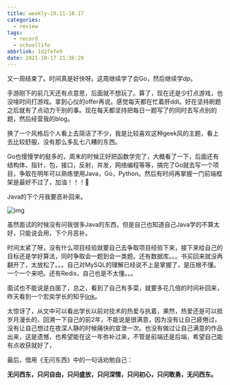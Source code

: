 ```yaml
---
title: weekly-10.11-10.17
categories:
  - review
tags:
  - record
  - schoollife
abbrlink: 1d2fefe9
date: 2021-10-17 21:36:29
---
```


又一周结束了。时间真是好快呀。这周继续学了会Go，然后继续学$dp$。

手游刚下的前几天还有点意思，后面就不想玩了。算了，现在还是少打点游戏，也没啥时间打游戏。拿到心仪的offer再说。感觉每天都在忙着肝ddl。好在坚持刷题之后就有了点动力干别的事。现在每天都坚持把每日一题写了的同时去写点别的题，然后经营我的blog。

换了一个风格后个人看上去简洁了不少，我是比较喜欢这种geek风的主题，看上去比较舒服，没有那么多乱七八糟的东西。

Go也慢慢学的挺多的，周末的时候正好把函数学完了，大概看了一下，后面还有结构体，指针，包，接口，反射，并发，网络编程等等，搞完了Go就去写一个项目，争取在明年可以熟练使用Java，Go，Python。然后有时间再掌握一门前端框架是最好不过了，加油！！！💪

Java的下个月我要恶补回来。

![img](https://gitee.com/cao_ziqiang/img/raw/master/20211017214306.jpg)

虽然面试的时候没有问我很多Java的东西，但是自己也知道自己Java学的不算太好，只能说会用，下个月恶补。

时间太紧了呀，没有什么项目经验就要自己去争取项目经验下来，接下来给自己的目标还是学好算法，同时争取会一题到会一类题。还有数据库。。。书买回来就没再翻开了，太放松了。。。自己对MySQL的理解已经说不上是掌握了，是压根不懂。一个一个来吧。还有Redis，自己也是不太懂。。。

面试也不能说是白面了，总之，看到了自己有多菜，就要多花几倍的时间补回来，昨天看到一个宏奕学长的知乎[link](https://www.zhihu.com/question/39721183/answer/83580675)。

太惊讶了，从文中可以看出学长以前对技术的热爱与执着，果然，热爱还是可以抵岁月漫长的，回溯一下自己的前2年，不能说是很满意，因为没有让自己疲倦过，没有让自己想过在夜深人静的时候痛快的宣泄一次。也没有做过让自己满意的作品出来，这是遗憾，也希望能在这一年弥补过来，不管是前端还是后端，希望自己能有点收获就好了，

最后，借用《无问东西》中的一句话劝勉自己：

**无问西东，只问自由，只问盛放，只问深情，只问初心，只问敢勇，无问西东。**

